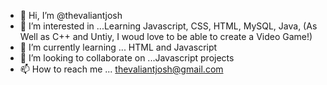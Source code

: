 - 👋 Hi, I’m @thevaliantjosh
- 👀 I’m interested in ...Learning Javascript, CSS, HTML, MySQL, Java, (As Well as C++ and Untiy, I woud love to be able to create a Video Game!)
- 🌱 I’m currently learning ... HTML and Javascript
- 💞️ I’m looking to collaborate on ...Javascript projects
- 📫 How to reach me ... thevaliantjosh@gmail.com

<!---
thevaliantjosh/thevaliantjosh is a ✨ special ✨ repository because its `README.md` (this file) appears on your GitHub profile.
You can click the Preview link to take a look at your changes.
--->
